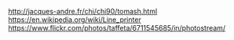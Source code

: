 http://jacques-andre.fr/chi/chi90/tomash.html
https://en.wikipedia.org/wiki/Line_printer
https://www.flickr.com/photos/taffeta/6711545685/in/photostream/
